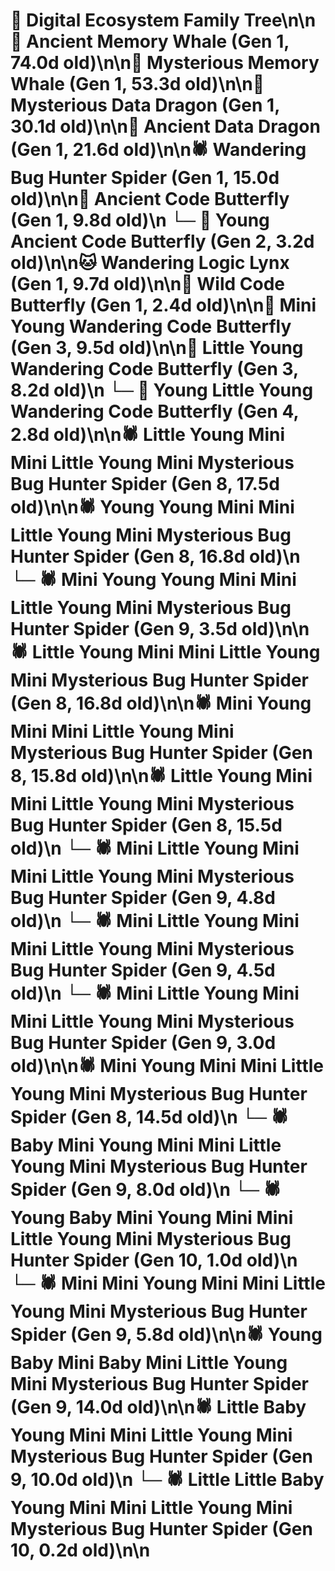 # 🌳 Digital Ecosystem Family Tree\n\n🐋 Ancient Memory Whale (Gen 1, 74.0d old)\n\n🐋 Mysterious Memory Whale (Gen 1, 53.3d old)\n\n🐉 Mysterious Data Dragon (Gen 1, 30.1d old)\n\n🐉 Ancient Data Dragon (Gen 1, 21.6d old)\n\n🕷️ Wandering Bug Hunter Spider (Gen 1, 15.0d old)\n\n🦋 Ancient Code Butterfly (Gen 1, 9.8d old)\n  └─ 🦋 Young Ancient Code Butterfly (Gen 2, 3.2d old)\n\n🐱 Wandering Logic Lynx (Gen 1, 9.7d old)\n\n🦋 Wild Code Butterfly (Gen 1, 2.4d old)\n\n🦋 Mini Young Wandering Code Butterfly (Gen 3, 9.5d old)\n\n🦋 Little Young Wandering Code Butterfly (Gen 3, 8.2d old)\n  └─ 🦋 Young Little Young Wandering Code Butterfly (Gen 4, 2.8d old)\n\n🕷️ Little Young Mini Mini Little Young Mini Mysterious Bug Hunter Spider (Gen 8, 17.5d old)\n\n🕷️ Young Young Mini Mini Little Young Mini Mysterious Bug Hunter Spider (Gen 8, 16.8d old)\n  └─ 🕷️ Mini Young Young Mini Mini Little Young Mini Mysterious Bug Hunter Spider (Gen 9, 3.5d old)\n\n🕷️ Little Young Mini Mini Little Young Mini Mysterious Bug Hunter Spider (Gen 8, 16.8d old)\n\n🕷️ Mini Young Mini Mini Little Young Mini Mysterious Bug Hunter Spider (Gen 8, 15.8d old)\n\n🕷️ Little Young Mini Mini Little Young Mini Mysterious Bug Hunter Spider (Gen 8, 15.5d old)\n  └─ 🕷️ Mini Little Young Mini Mini Little Young Mini Mysterious Bug Hunter Spider (Gen 9, 4.8d old)\n  └─ 🕷️ Mini Little Young Mini Mini Little Young Mini Mysterious Bug Hunter Spider (Gen 9, 4.5d old)\n  └─ 🕷️ Mini Little Young Mini Mini Little Young Mini Mysterious Bug Hunter Spider (Gen 9, 3.0d old)\n\n🕷️ Mini Young Mini Mini Little Young Mini Mysterious Bug Hunter Spider (Gen 8, 14.5d old)\n  └─ 🕷️ Baby Mini Young Mini Mini Little Young Mini Mysterious Bug Hunter Spider (Gen 9, 8.0d old)\n    └─ 🕷️ Young Baby Mini Young Mini Mini Little Young Mini Mysterious Bug Hunter Spider (Gen 10, 1.0d old)\n  └─ 🕷️ Mini Mini Young Mini Mini Little Young Mini Mysterious Bug Hunter Spider (Gen 9, 5.8d old)\n\n🕷️ Young Baby Mini Baby Mini Little Young Mini Mysterious Bug Hunter Spider (Gen 9, 14.0d old)\n\n🕷️ Little Baby Young Mini Mini Little Young Mini Mysterious Bug Hunter Spider (Gen 9, 10.0d old)\n  └─ 🕷️ Little Little Baby Young Mini Mini Little Young Mini Mysterious Bug Hunter Spider (Gen 10, 0.2d old)\n\n
